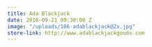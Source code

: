 ```yaml
---
title: Ada Blackjack
date: 2016-09-21 09:30:00 Z
image: "/uploads/166-adablackjack@2x.jpg"
store-link: http://www.adablackjackgoods.com
---
```


